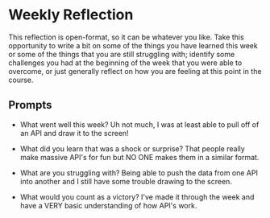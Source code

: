 # Weekly Reflection
This reflection is open-format, so it can be whatever you like. Take this opportunity to write a bit on some of the things you have learned this week or some of the things that you are still struggling with; identify some challenges you had at the beginning of the week that you were able to overcome, or just generally reflect on how you are feeling at this point in the course.

## Prompts
- What went well this week?
Uh not much, I was at least able to pull off of an API and draw it to the screen!

- What did you learn that was a shock or surprise?
That people really make massive API's for fun but NO ONE makes them in a similar format.

- What are you struggling with?
Being able to push the data from one API into another and I still have some trouble drawing to the screen.

- What would you count as a victory?
I've made it through the week and have a VERY basic understanding of how API's work.
